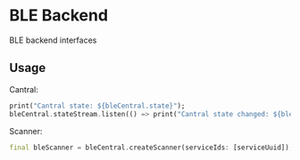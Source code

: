 # BLE Backend

BLE backend interfaces

## Usage

Cantral:
```dart
print("Cantral state: ${bleCentral.state}");
bleCentral.stateStream.listen(() => print("Cantral state changed: ${bleCentral.state}"));
```

Scanner:
```dart
final bleScanner = bleCentral.createScanner(serviceIds: [serviceUuid]);
```